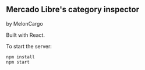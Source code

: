 ## Mercado Libre's category inspector
by MelonCargo

Built with React.

To start the server:
```
npm install
npm start
```